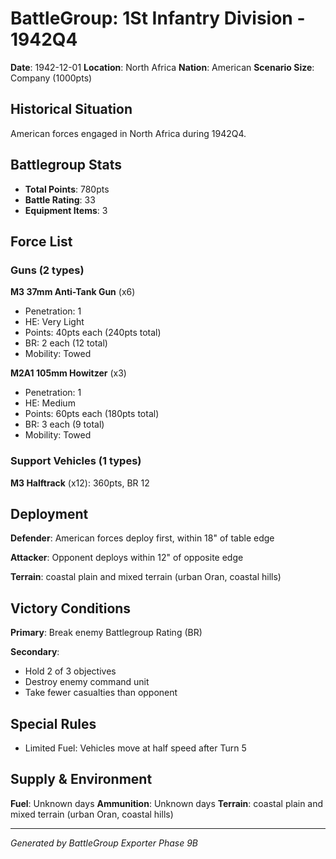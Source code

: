 # BattleGroup: 1St Infantry Division - 1942Q4

**Date**: 1942-12-01
**Location**: North Africa
**Nation**: American
**Scenario Size**: Company (1000pts)

## Historical Situation

American forces engaged in North Africa during 1942Q4.

## Battlegroup Stats

- **Total Points**: 780pts
- **Battle Rating**: 33
- **Equipment Items**: 3

## Force List

### Guns (2 types)

**M3 37mm Anti-Tank Gun** (x6)
- Penetration: 1
- HE: Very Light
- Points: 40pts each (240pts total)
- BR: 2 each (12 total)
- Mobility: Towed

**M2A1 105mm Howitzer** (x3)
- Penetration: 1
- HE: Medium
- Points: 60pts each (180pts total)
- BR: 3 each (9 total)
- Mobility: Towed

### Support Vehicles (1 types)

**M3 Halftrack** (x12): 360pts, BR 12

## Deployment

**Defender**: American forces deploy first, within 18" of table edge

**Attacker**: Opponent deploys within 12" of opposite edge

**Terrain**: coastal plain and mixed terrain (urban Oran, coastal hills)

## Victory Conditions

**Primary**: Break enemy Battlegroup Rating (BR)

**Secondary**:
- Hold 2 of 3 objectives
- Destroy enemy command unit
- Take fewer casualties than opponent

## Special Rules

- Limited Fuel: Vehicles move at half speed after Turn 5

## Supply & Environment

**Fuel**: Unknown days
**Ammunition**: Unknown days
**Terrain**: coastal plain and mixed terrain (urban Oran, coastal hills)

---

*Generated by BattleGroup Exporter Phase 9B*
